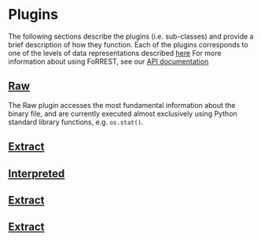 # Plugins
The following sections describe the plugins (i.e. sub-classes) and provide a brief description of how they function.  Each of the plugins corresponds to one of the levels of data representations described [here](https://drsutherin.gitbooks.io/forrest/content/structure.html) For more information about using FoRREST, see our [API documentation](https://drsutherin.github.io/FoRREST/html/)

## [Raw](https://drsutherin.gitbooks.io/forrest/content/raw.html)
The Raw plugin accesses the most fundamental information about the binary file, and are currently executed almost exclusively using Python standard library functions, e.g. ```os.stat()```.

## [Extract](https://drsutherin.gitbooks.io/forrest/content/raw.html)

## [Interpreted](https://drsutherin.gitbooks.io/forrest/content/interpret.html)

## [Extract](https://drsutherin.gitbooks.io/forrest/content/raw.html)

## [Extract](https://drsutherin.gitbooks.io/forrest/content/raw.html)